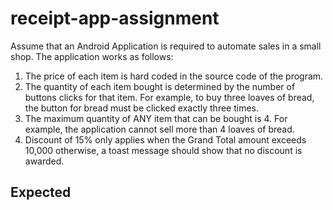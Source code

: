 # receipt-app-assignment
Assume that an Android Application is required to automate sales in a small shop. The application works
as follows:
1. The price of each item is hard coded in the source code of the program.
2. The quantity of each item bought is determined by the number of buttons clicks for that item.
For example, to buy three loaves of bread, the button for bread must be clicked exactly three
times.
3. The maximum quantity of ANY item that can be bought is 4. For example, the application
cannot sell more than 4 loaves of bread.
4. Discount of 15% only applies when the Grand Total amount exceeds 10,000 otherwise, a
toast message should show that no discount is awarded.

## Expected 
![]()
